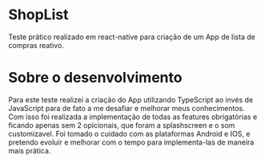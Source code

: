 # ShopList
Teste prático realizado em react-native para criação de um App de lista de compras reativo.

# Sobre o desenvolvimento
Para este teste realizei a criação do App utilizando TypeScript ao invés de JavaScript para de fato a me desafiar e melhorar meus conhecimentos. 
Com isso foi realizada a implementação de todas as features obrigatórias e ficando apenas sem 2 opicionais, que foram a splashscreen e o som customizavel.
Foi tomado o cuidado com as plataformas Android e IOS, e pretendo evoluir e melhorar com o tempo para implementa-las de maneira mais prática.
